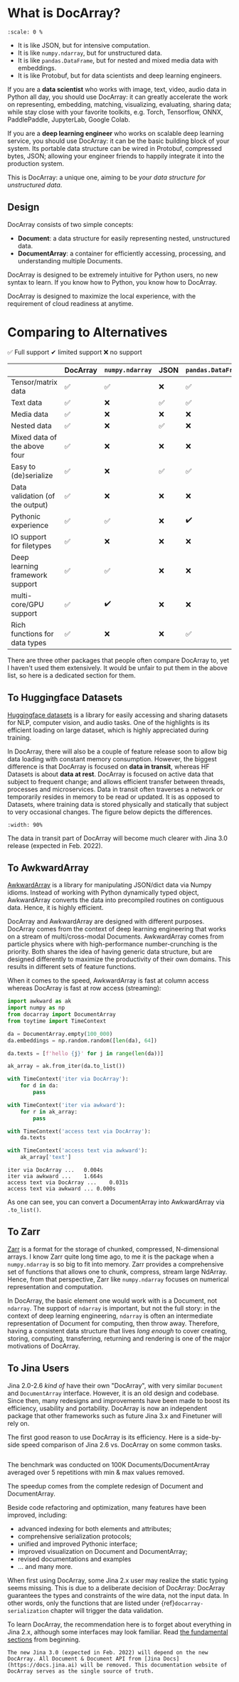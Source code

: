 # What is DocArray?

```{figure} docarray-vs-banner.gif
:scale: 0 %
```

- It is like JSON, but for intensive computation.
- It is like `numpy.ndarray`, but for unstructured data. 
- It is like `pandas.DataFrame`, but for nested and mixed media data with embeddings.
- It is like Protobuf, but for data scientists and deep learning engineers. 

If you are a **data scientist** who works with image, text, video, audio data in Python all day, you should use DocArray: it can greatly accelerate the work on representing, embedding, matching, visualizing, evaluating, sharing data; while stay close with your favorite toolkits, e.g. Torch, Tensorflow, ONNX, PaddlePaddle, JupyterLab, Google Colab.

If you are a **deep learning engineer** who works on scalable deep learning service, you should use DocArray: it can be the basic building block of your system. Its portable data structure can be wired in Protobuf, compressed bytes, JSON; allowing your engineer friends to happily integrate it into the production system.

This is DocArray: a unique one, aiming to be *your data structure for unstructured data*.

## Design 

DocArray consists of two simple concepts:
- **Document**: a data structure for easily representing nested, unstructured data.
- **DocumentArray**: a container for efficiently accessing, processing, and understanding multiple Documents.

DocArray is designed to be extremely intuitive for Python users, no new syntax to learn. If you know how to Python, you know how to DocArray.

DocArray is designed to maximize the local experience, with the requirement of cloud readiness at anytime.

# Comparing to Alternatives

✅ Full support ✔ limited support ❌ no support

|                                 | DocArray     | `numpy.ndarray` | JSON | `pandas.DataFrame` | Protobuf |
|---------------------------------|--------------|--- |------|--- | --- |
| Tensor/matrix data              | ✅|✅| ❌    |✅|✔️️|
| Text data                       |✅|❌| ✅    |✅|✅|
| Media data                      |✅|❌| ❌    |❌|❌|
| Nested data                     |✅|❌| ✅    |❌|✅|
| Mixed data of the above four    |✅|❌| ❌    |❌|❌|
| Easy to (de)serialize           |✅|❌| ✅    |✅|✅|
| Data validation (of the output) |✅|❌| ❌    |❌|✅|
| Pythonic experience             |✅|✅| ❌    |✔️️|❌|
| IO support for filetypes        |✅|❌| ❌    |❌|❌|
| Deep learning framework support |✅|✅| ❌    |❌|❌|
| multi-core/GPU support          |✅|✔️️| ❌    |❌|❌|
| Rich functions for data types   |✅|❌| ❌    |✅|❌|


There are three other packages that people often compare DocArray to, yet I haven't used them extensively. It would be unfair to put them in the above list, so here is a dedicated section for them. 

## To Huggingface Datasets

[Huggingface datasets](https://huggingface.co/docs/datasets/) is a library for easily accessing and sharing datasets for NLP, computer vision, and audio tasks. One of the highlights is its efficient loading on large dataset, which is highly appreciated during training.

In DocArray, there will also be a couple of feature release soon to allow big data loading with constant memory consumption. However, the biggest difference is that DocArray is focused on **data in transit**, whereas HF Datasets is about **data at rest**. DocArray is focused on active data that subject to frequent change; and allows efficient transfer between threads, processes and microservices. Data in transit often traverses a network or temporarily resides in memory to be read or updated. It is as opposed to Datasets, where training data is stored physically and statically that subject to very occasional changes. The figure below depicts the differences.

```{figure} compare-data-type.svg
:width: 90%
```

The data in transit part of DocArray will become much clearer with Jina 3.0 release (expected in Feb. 2022).


## To AwkwardArray

[AwkwardArray](https://awkward-array.org/quickstart.html) is a library for manipulating JSON/dict data via Numpy idioms. Instead of working with Python dynamically typed object, AwkwardArray converts the data into precompiled routines on contiguous data. Hence, it is highly efficient.

DocArray and AwkwardArray are designed with different purposes. DocArray comes from the context of deep learning engineering that works on a stream of multi/cross-modal Documents. AwkwardArray comes from particle physics where with high-performance number-crunching is the priority. Both shares the idea of having generic data structure, but are designed differently to maximize the productivity of their own domains. This results in different sets of feature functions. 

When it comes to the speed, AwkwardArray is fast at column access whereas DocArray is fast at row access (streaming):

```python
import awkward as ak
import numpy as np
from docarray import DocumentArray
from toytime import TimeContext

da = DocumentArray.empty(100_000)
da.embeddings = np.random.random([len(da), 64])

da.texts = [f'hello {j}' for j in range(len(da))]

ak_array = ak.from_iter(da.to_list())

with TimeContext('iter via DocArray'):
    for d in da:
        pass

with TimeContext('iter via awkward'):
    for r in ak_array:
        pass

with TimeContext('access text via DocArray'):
    da.texts

with TimeContext('access text via awkward'):
    ak_array['text']
```

```text
iter via DocArray ...	0.004s
iter via awkward ...	1.664s
access text via DocArray ...	0.031s
access text via awkward ...	0.000s
```

As one can see, you can convert a DocumentArray into AwkwardArray via `.to_list()`.

## To Zarr

[Zarr](https://zarr.readthedocs.io/en/stable/) is a format for the storage of chunked, compressed, N-dimensional arrays. I know Zarr quite long time ago, to me it is the package when a `numpy.ndarray` is so big to fit into memory. Zarr provides a comprehensive set of functions that allows one to chunk, compress, stream large NdArray. Hence, from that perspective, Zarr like `numpy.ndarray` focuses on numerical representation and computation.

In DocArray, the basic element one would work with is a Document, not `ndarray`. The support of `ndarray` is important, but not the full story: in the context of deep learning engineering, `ndarray` is often an intermediate representation of Document for computing, then throw away. Therefore, having a consistent data structure that lives *long enough* to cover creating, storing, computing, transferring, returning and rendering is one of the major motivations of DocArray.

## To Jina Users

Jina 2.0-2.6 *kind of* have their own "DocArray", with very similar `Document` and `DocumentArray` interface. However, it is an old design and codebase. Since then, many redesigns and improvements have been made to boost its efficiency, usability and portability. DocArray is now an independent package that other frameworks such as future Jina 3.x and Finetuner will rely on.

The first good reason to use DocArray is its efficiency. Here is a side-by-side speed comparison of Jina 2.6 vs. DocArray on some common tasks.

```{figure} speedup-vs2.svg
```

The benchmark was conducted on 100K Documents/DocumentArray averaged over 5 repetitions with min & max values removed.

The speedup comes from the complete redesign of Document and DocumentArray.

Beside code refactoring and optimization, many features have been improved, including:
- advanced indexing for both elements and attributes;
- comprehensive serialization protocols;
- unified and improved Pythonic interface; 
- improved visualization on Document and DocumentArray;
- revised documentations and examples
- ... and many more.

When first using DocArray, some Jina 2.x user may realize the static typing seems missing. This is due to a deliberate decision of DocArray: DocArray guarantees the types and constraints of the wire data, not the input data. In other words, only the functions that are listed under {ref}`docarray-serialization` chapter will trigger the data validation. 

To learn DocArray, the recommendation here is to forget about everything in Jina 2.x, although some interfaces may look familiar. Read [the fundamental sections](../fundamentals/document/index.md) from beginning.

```{important}
The new Jina 3.0 (expected in Feb. 2022) will depend on the new DocArray. All Document & Document API from [Jina Docs](https://docs.jina.ai) will be removed. This documentation website of DocArray serves as the single source of truth. 
```
